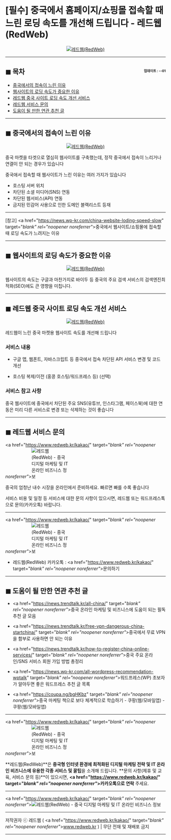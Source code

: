 # [필수] 중국에서 홈페이지/쇼핑몰 접속할 때 느린 로딩 속도를 개선해 드립니다 - 레드웹(RedWeb)

<center><a href="https://www.redweb.kr/kakao/" target="_blank" rel="noopener noreferrer"_><img src="https://hellotblog.files.wordpress.com/2019/04/redweb-china-loading-speed-01-300x300.png" style="max-width:100%;" alt="레드웹(RedWeb)"></a></center>

<!-- <a name="index"></a> -->
***
## ◼︎ 목차 <span style="font-size:0.5em; float:right; padding:0.5em 0 0;"><i class="fas fa-clock"></i> 업데이트 : <span class="post-year"></span>-<span class="post-month-digits"></span>-01</span>

- [중국에서의 접속이 느린 이유](#index-00)
- [웹사이트의 로딩 속도가 중요한 이유](#index-01)
- [레드웹 중국 사이트 로딩 속도 개선 서비스](#index-02)
- [레드웹 서비스 문의](#index-03)
- [도움이 될 만한 연관 추천 글](#recommendation)

<!-- <a name="index-00"></a> -->
***
## ◼︎ 중국에서의 접속이 느린 이유

<center><a href="https://www.redweb.kr/kakao/" target="_blank" rel="noopener noreferrer"_><img src="https://hellotblog.files.wordpress.com/2019/04/china-web-cover-02-800.png" style="max-width:100%;" alt="레드웹(RedWeb)"></a></center>

중국 마켓을 타겟으로 열심히 웹사이트를 구축했는데, 정작 중국에서 접속이 느리거나 연결이 안 되는 경우가 있습니다

중국애서 접속할 때 웹사이트가 느린 이유는 여러 가지가 있습니다

- 호스팅 서버 위치
- 차단된 소셜 미디어(SNS) 연동
- 차단된 웹서비스(API) 연동
- 금지된 민감어 사용으로 인한 도메인 블랙리스트 등재

***
[참고] <a href="https://news.wp-kr.com/china-website-loding-speed-slow" target="_blank" rel="noopener noreferrer"_>중국에서 웹사이트/쇼핑몰에 접속할 때 로딩 속도가 느려지는 이유</a>

<!-- <a name="index-01"></a> -->
***
## ◼︎ 웹사이트의 로딩 속도가 중요한 이유

<center><a href="https://www.redweb.kr/kakao/" target="_blank" rel="noopener noreferrer"_><img src="https://hellotblog.files.wordpress.com/2018/10/baidu-map-api-platform-800x480.png" style="max-width:100%;" alt="레드웹(RedWeb)"></a></center>

웹사이트의 속도는 구글과 마찬가지로 바이두 등 중국의 주요 검색 서비스의 검색엔진최적화(SEO)에도 큰 영향을 미칩니다.

<!-- <a name="index-02"></a> -->
***
## ◼︎ 레드웹 중국 사이트 로딩 속도 개선 서비스

<center><a href="https://www.redweb.kr/kakao/" target="_blank" rel="noopener noreferrer"_><img src="https://hellotblog.files.wordpress.com/2019/04/china-web-cover-01-800.png" style="max-width:100%;" alt="레드웹(RedWeb)"></a></center>

레드웹이 느린 중국 마켓용 웹사이트 속도를 개선해 드립니다

### 서비스 내용

- 구글 맵, 웹폰트, 자바스크립트 등 중국에서 접속 차단된 API 서비스 변경 및 코드 개선

- 호스팅 복제/이전 (홍콩 호스팅/워드프레스 등) (선택)

### 서비스 참고 사항

중국 웹사이트에 중국에서 차단된 주요 SNS(유튜브, 인스타그램, 페이스북)에 대한 연동은 미리 다른 서비스로 변경 또는 삭제하는 것이 좋습니다

<!-- <a name="index-03"></a> -->
***
## ◼︎ 레드웹 서비스 문의

<a href="https://www.redweb.kr/kakao/" target="_blank" rel="noopener noreferrer"_><img src="https://hellotblog.files.wordpress.com/2019/04/redweb-logo-120x120.png" style="max-width:120px;" alt="레드웹(RedWeb) - 중국 디지털 마케팅 및 IT 온라인 비즈니스 정보"></a>

중국의 엄청난 내수 시장을 온라인에서 준비하세요. 빠르면 빠를 수록 좋습니다

서비스 비용 및 일정 등 서비스에 대한 문의 사항이 있으시면, 레드웹 또는 워드프레스톡으로 문의(카카오톡) 바랍니다.

***
<a href="https://www.redweb.kr/kakao/" target="_blank" rel="noopener noreferrer"_><img src="https://hellotblog.files.wordpress.com/2019/04/ttmkt-logo-girl-round-02-120x120.png" style="max-width:120px;" alt="레드웹(RedWeb) - 중국 디지털 마케팅 및 IT 온라인 비즈니스 정보"></a>

- 레드웹(RedWeb) 카카오톡 : <a href="https://www.redweb.kr/kakao/" target="_blank" rel="noopener noreferrer"_>문의하기</a>

<!-- <a name="recommendation"></a> -->
***
## ◼︎ 도움이 될 만한 연관 추천 글

- <a href="https://news.trendtalk.kr/all-china/" target="_blank" rel="noopener noreferrer"_>중국 온라인 마케팅 및 비즈니스에 도움이 되는 필독 추천 글 모음</a>

- <a href="https://news.trendtalk.kr/free-vpn-dangerous-china-startchina/" target="_blank" rel="noopener noreferrer"_>중국에서 무료 VPN을 함부로 사용하면 안 되는 이유</a>

- <a href="https://news.trendtalk.kr/how-to-register-china-online-services/" target="_blank" rel="noopener noreferrer"_>중국 주요 온라인/SNS 서비스 회원 가입 방법 총정리</a>

- <a href="https://news.wp-kr.com/all-wordpress-recommendation-wptalk" target="_blank" rel="noopener noreferrer"_>워드프레스(WP) 초보자가 알아두면 좋은 워드프레스 추천 글 목록</a>

- <a href="https://coupa.ng/bgHKbz" target="_blank" rel="noopener noreferrer"_>중국 마케팅 책으로 보다 체계적으로 학습하기 - 쿠팡(웹/모바일앱) - 쿠팡(웹/모바일앱)</a>

***
<a href="https://www.redweb.kr/kakao/" target="_blank" rel="noopener noreferrer"_><img src="https://hellotblog.files.wordpress.com/2019/04/redweb-logo-120x120.png" style="max-width:120px;" alt="레드웹(RedWeb) - 중국 디지털 마케팅 및 IT 온라인 비즈니스 정보"></a>

**레드웹(RedWeb)**은 **중국형 인터넷 환경에 최적화된 디지털 마케팅 전략 및 IT 온라인 비즈니스에 유용한 각종 서비스 및 꿀팁**을 소개해 드립니다.
**문의 사항(제휴 및 교육, 서비스 문의 등)**이 있으시면, **<a href="https://www.redweb.kr/kakao/" target="_blank" rel="noopener noreferrer"_>카카오톡</a>으로 연락** 주세요.

***
<a href="https://www.redweb.kr/kakao/" target="_blank" rel="noopener noreferrer"_>![레드웹(RedWeb) - 중국 디지털 마케팅 및 IT 온라인 비즈니스 정보](https://hellotblog.files.wordpress.com/2018/10/redweb-korea-banner-966x200.png)</a>

***
저작권자 ⓒ 레드웹 ( <a href="https://www.redweb.kr/kakao/" target="_blank" rel="noopener noreferrer"_>www.redweb.kr</a> ) | 무단 전재 및 재배포 금지

***
<script type="text/javascript">
  var postdate = new Date();
  var post_y = document.getElementsByClassName("post-year");
  var post_m = document.getElementsByClassName("post-month");
  var post_mm = document.getElementsByClassName("post-month-digits");
  var i;
  for (i = 0; i < post_y.length; i++) {
    post_y[i].innerHTML = postdate.getFullYear();
  }
  for (i = 0; i < post_m.length; i++) {
    post_m[i].innerHTML = postdate.getMonth() + 1;
  }
  for (i = 0; i < post_mm.length; i++) {
    post_mm[i].innerHTML = ("0" + (postdate.getMonth() + 1)).slice(-2);
  }
</script>
